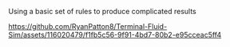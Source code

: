 Using a basic set of rules to produce complicated results




https://github.com/RyanPatton8/Terminal-Fluid-Sim/assets/116020479/f1fb5c56-9f91-4bd7-80b2-e95cceac5ff4


